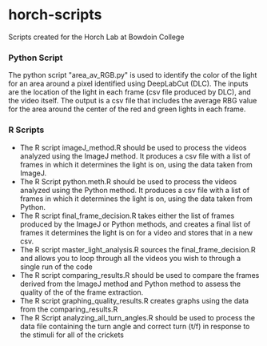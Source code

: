 # horch-scripts
Scripts created for the Horch Lab at Bowdoin College

### Python Script
The python script "area_av_RGB.py" is used to identify the color of the light for an area around a pixel identified using DeepLabCut (DLC). The inputs are the location of the light in each frame (csv file produced by DLC), and the video itself. The output is a csv file that includes the average RBG value for the area around the center of the red and green lights in each frame.

### R Scripts
* The R script imageJ_method.R should be used to process the videos analyzed using the ImageJ method. It produces a csv file with a list of frames in which it determines the light is on, using the data taken from ImageJ.   
* The R Script python.meth.R should be used to process the videos analyzed using the Python method. It produces a csv file with a list of frames in which it determines the light is on, using the data taken from Python.
* The R script final_frame_decision.R takes either the list of frames produced by the ImageJ or Python methods, and creates a final list of frames it determines the light is on for a video and stores that in a new csv.
* The R script master_light_analysis.R sources the final_frame_decision.R and allows you to loop through all the videos you wish to through a single run of the code
* The R script comparing_results.R should be used to compare the frames derived from the ImageJ method and Python method to assess the quality of the of the frame extraction.
* The R script graphing_quality_results.R creates graphs using the data from the comparing_results.R
* The R Script analyzing_all_turn_angles.R should be used to process the data file containing the turn angle and correct turn (t/f) in response to the stimuli for all of the crickets
